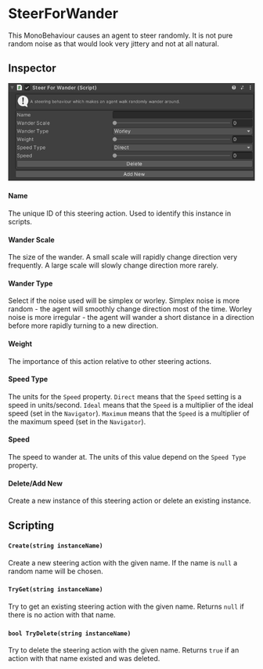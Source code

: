 # SteerForWander

This MonoBehaviour causes an agent to steer randomly. It is not pure random noise as that would look very jittery and not at all natural.

## Inspector

![SteerForWander Inspector](../../../images/SteerForWanderInspector.png)

#### Name

The unique ID of this steering action. Used to identify this instance in scripts.

#### Wander Scale

The size of the wander. A small scale will rapidly change direction very frequently. A large scale will slowly change direction more rarely.

#### Wander Type

Select if the noise used will be simplex or worley. Simplex noise is more random - the agent will smoothly change direction most of the time. Worley noise is more irregular - the agent will wander a short distance in a direction before more rapidly turning to a new direction.

#### Weight

The importance of this action relative to other steering actions.

#### Speed Type

The units for the `Speed` property. `Direct` means that the `Speed` setting is a speed in units/second. `Ideal` means that the `Speed` is a multiplier of the ideal speed (set in the `Navigator`). `Maximum` means that the `Speed` is a multiplier of the maximum speed (set in the `Navigator`).

#### Speed

The speed to wander at. The units of this value depend on the `Speed Type` property.

#### Delete/Add New

Create a new instance of this steering action or delete an existing instance.

## Scripting

#### `Create(string instanceName)`

Create a new steering action with the given name. If the name is `null` a random name will be chosen.

#### `TryGet(string instanceName)`

Try to get an existing steering action with the given name. Returns `null` if there is no action with that name.

#### `bool TryDelete(string instanceName)`

Try to delete the steering action with the given name. Returns `true` if an action with that name existed and was deleted.